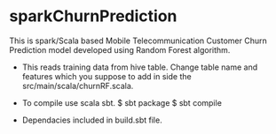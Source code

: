 # sparkChurnPrediction
This is spark/Scala based Mobile Telecommunication Customer Churn Prediction model developed using Random Forest algorithm.

* This reads training data from hive table. Change table name and features which you suppose to add in side the src/main/scala/churnRF.scala.
* To compile use scala sbt.
  $ sbt package
  $ sbt compile
  
* Dependacies included in build.sbt file.
